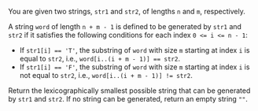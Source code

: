 You are given two strings, `str1` and `str2`, of lengths `n` and `m`, respectively.

A string `word` of length `n + m - 1` is defined to be generated by `str1` and `str2` if it satisfies the following conditions for each index `0 <= i <= n - 1`:

- If `str1[i] == 'T'`, the substring of `word` with size `m` starting at index `i` is equal to `str2`, i.e., `word[i..(i + m - 1)] == str2`.
- If `str1[i] == 'F'`, the substring of `word` with size `m` starting at index `i` is not equal to `str2`, i.e., `word[i..(i + m - 1)] != str2`.

Return the lexicographically smallest possible string that can be generated by `str1` and `str2`. If no string can be generated, return an empty string `""`.